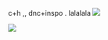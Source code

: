 c+h ,, dnc+inspo . lalalala ![](https://xyz.crd.co/assets/images/gallery18/e7815016.gif?v=c7fc68ed)

![](https://i.pinimg.com/736x/fc/e3/31/fce331f3b1de8b6c19e188e8ffb17eb4.jpg)

